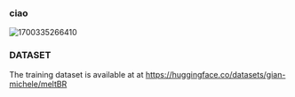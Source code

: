### ciao


![1700335266410](image/README/1700335266410.png)

### DATASET

The training dataset is available at at https://huggingface.co/datasets/gian-michele/meltBR
